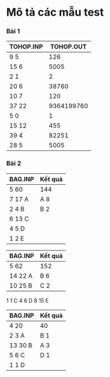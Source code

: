 # Mô tả các mẫu test

### Bài 1

TOHOP.INP | TOHOP.OUT| 
--- | --- | 
9 5 | 126 |
15 6 | 5005 |
2 1 | 2 |
20 6 | 38760 | 
10 7 | 120 | 
37 22 | 9364199760 | 
5 0 | 1 | 
15 12 | 455 | 
39 4 | 82251 | 
28 5 | 5005 | 

### Bài 2

BAG.INP | Kết quả| 
--- | --- | 
5 60 | 144
7 17 A | A 8
2 4 B | B 2
6 13 C |
4 5 D |
1 2 E |

BAG.INP | Kết quả| 
--- | --- | 
5 62| 152
14 22 A|B 6
10 25 B|C 2
1 1 C
4 6 D
8 15 E

BAG.INP | Kết quả| 
--- | --- | 
4 20|40
2 3 A|B 1
13 30 B|A 3
5 6 C|D 1
1 1 D|



